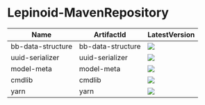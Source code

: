 # Lepinoid-MavenRepository

| Name              | ArtifactId        | LatestVersion                                                |
| ----------------- | ----------------- | ------------------------------------------------------------ |
| bb-data-structure | bb-data-structure | ![](https://img.shields.io/maven-metadata/v?label=%20&metadataUrl=https%3A%2F%2Flepinoid.github.io%2Fmaven-repo%2Fnet%2Flepinoid%2Fbb-data-structure%2Fmaven-metadata.xml) |
| uuid-serializer   | uuid-serializer   | ![](https://img.shields.io/maven-metadata/v?label=%20&metadataUrl=https%3A%2F%2Flepinoid.github.io%2Fmaven-repo%2Fnet%2Flepinoid%2Fuuid-serializer%2Fmaven-metadata.xml) |
| model-meta        | model-meta        | ![](https://img.shields.io/maven-metadata/v?label=%20&metadataUrl=https%3A%2F%2Flepinoid.github.io%2Fmaven-repo%2Fnet%2Flepinoid%2Fmodel-meta%2Fmaven-metadata.xml) |
| cmdlib            | cmdlib            | ![](https://img.shields.io/maven-metadata/v?label=%20&metadataUrl=https%3A%2F%2Flepinoid.github.io%2Fmaven-repo%2Fnet%2Flepinoid%2Fcmdlib%2Fmaven-metadata.xml) |
| yarn              | yarn              | ![](https://img.shields.io/maven-metadata/v?label=%20&metadataUrl=https%3A%2F%2Flepinoid.github.io%2Fmaven-repo%2Fnet%2Flepinoid%2Fyarn%2Fmaven-metadata.xml) |
